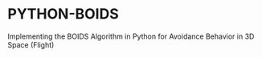 # PYTHON-BOIDS
Implementing the BOIDS Algorithm in Python for Avoidance Behavior in 3D Space (Flight)

